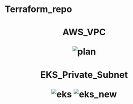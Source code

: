# Terraform_repo

<h1 align="center">AWS_VPC
  
![plan](https://user-images.githubusercontent.com/26357600/185633379-f2fe0b1e-1a4c-474a-8fde-4685b8bd105c.png)</h1>

<h1 align="center">EKS_Private_Subnet
  
![eks](https://user-images.githubusercontent.com/26357600/185648734-3a2a09f5-35e4-4597-bf4e-e0b7f0e3d2af.png)
![eks_new](https://user-images.githubusercontent.com/26357600/185649103-dba54cca-6bb4-4870-9189-a0a909239ace.png)
</h1>

